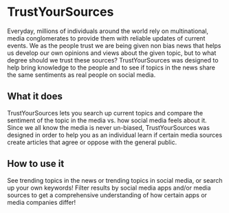 # TrustYourSources
Everyday, millions of individuals around the world rely on multinational, media conglomerates to provide them with reliable updates of current events. We as the people trust we are being given non bias news that helps us develop our own opinions and views about the given topic, but to what degree should we trust these sources? TrustYourSources was designed to help bring knowledge to the people and to see if topics in the news share the same sentiments as real people on social media. 

## What it does
TrustYourSources lets you search up current topics and compare the sentiment of the topic in the media vs. how social media feels about it. Since we all know the media is never un-biased, TrustYourSources was designed in order to help you as an individual learn if certain media sources create articles that agree or oppose with the general public.

## How to use it
See trending topics in the news or trending topics in social media, or search up your own keywords!
Filter results by social media apps and/or media sources to get a comprehensive understanding of how certain apps or media companies differ!
